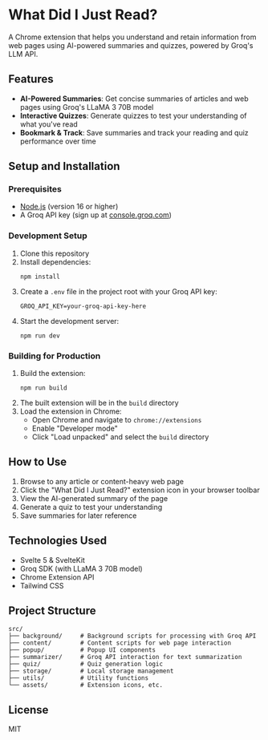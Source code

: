 # What Did I Just Read?

A Chrome extension that helps you understand and retain information from web pages using AI-powered summaries and quizzes, powered by Groq's LLM API.

## Features

- **AI-Powered Summaries**: Get concise summaries of articles and web pages using Groq's LLaMA 3 70B model
- **Interactive Quizzes**: Generate quizzes to test your understanding of what you've read
- **Bookmark & Track**: Save summaries and track your reading and quiz performance over time

## Setup and Installation

### Prerequisites

- [Node.js](https://nodejs.org/) (version 16 or higher)
- A Groq API key (sign up at [console.groq.com](https://console.groq.com))

### Development Setup

1. Clone this repository
2. Install dependencies:
   ```
   npm install
   ```
3. Create a `.env` file in the project root with your Groq API key:
   ```
   GROQ_API_KEY=your-groq-api-key-here
   ```
4. Start the development server:
   ```
   npm run dev
   ```

### Building for Production

1. Build the extension:
   ```
   npm run build
   ```
2. The built extension will be in the `build` directory
3. Load the extension in Chrome:
   - Open Chrome and navigate to `chrome://extensions`
   - Enable "Developer mode"
   - Click "Load unpacked" and select the `build` directory

## How to Use

1. Browse to any article or content-heavy web page
2. Click the "What Did I Just Read?" extension icon in your browser toolbar
3. View the AI-generated summary of the page
4. Generate a quiz to test your understanding
5. Save summaries for later reference

## Technologies Used

- Svelte 5 & SvelteKit
- Groq SDK (with LLaMA 3 70B model)
- Chrome Extension API
- Tailwind CSS

## Project Structure

```
src/
├── background/     # Background scripts for processing with Groq API
├── content/        # Content scripts for web page interaction
├── popup/          # Popup UI components
├── summarizer/     # Groq API interaction for text summarization
├── quiz/           # Quiz generation logic
├── storage/        # Local storage management
├── utils/          # Utility functions
└── assets/         # Extension icons, etc.
```

## License

MIT
